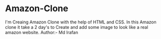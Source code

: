 # Amazon-Clone
I'm Creaing Amazon Clone with the help of HTML and CSS.
In this Amazon clone it take a 2 day's to Create and add some image to look like a real amazon website.
Author:- Md Irafan
